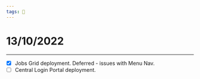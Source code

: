 ```yaml
---
tags: 📆
---
```


# 13/10/2022
---

- [x] Jobs Grid deployment. Deferred - issues with Menu Nav.
- [ ] Central Login Portal deployment.
